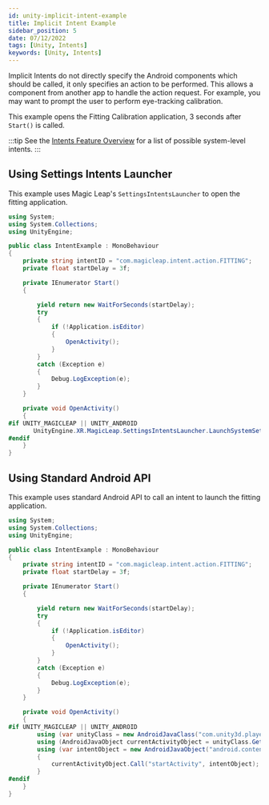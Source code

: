```yaml
---
id: unity-implicit-intent-example
title: Implicit Intent Example
sidebar_position: 5
date: 07/12/2022
tags: [Unity, Intents]
keywords: [Unity, Intents]
---
```


Implicit Intents do not directly specify the Android components which should be called, it only specifies an action to be performed. This allows a component from another app to handle the action request. For example, you may want to prompt the user to perform eye-tracking calibration.

This example opens the Fitting Calibration application, 3 seconds after `Start()` is called.

:::tip
See the [Intents Feature Overview](/versioned_docs/version-03-Jan-2023/guides/features/android-intents-overview.md) for a list of possible system-level intents.
:::

## Using Settings Intents Launcher

This example uses Magic Leap's `SettingsIntentsLauncher` to open the fitting application.

```csharp showLineNumbers
using System;
using System.Collections;
using UnityEngine;

public class IntentExample : MonoBehaviour
{
    private string intentID = "com.magicleap.intent.action.FITTING";
    private float startDelay = 3f;

    private IEnumerator Start()
    {

        yield return new WaitForSeconds(startDelay);
        try
        {
            if (!Application.isEditor)
            {
                OpenActivity();
            }
        }
        catch (Exception e)
        {
            Debug.LogException(e);
        }
    }

    private void OpenActivity()
    {
#if UNITY_MAGICLEAP || UNITY_ANDROID
       UnityEngine.XR.MagicLeap.SettingsIntentsLauncher.LaunchSystemSettings(intentID);
#endif
    }
}

```

## Using Standard Android API

This example uses standard Android API to call an intent to launch the fitting application.

```csharp showLineNumbers
using System;
using System.Collections;
using UnityEngine;

public class IntentExample : MonoBehaviour
{
    private string intentID = "com.magicleap.intent.action.FITTING";
    private float startDelay = 3f;

    private IEnumerator Start()
    {

        yield return new WaitForSeconds(startDelay);
        try
        {
            if (!Application.isEditor)
            {
                OpenActivity();
            }
        }
        catch (Exception e)
        {
            Debug.LogException(e);
        }
    }

    private void OpenActivity()
    {
#if UNITY_MAGICLEAP || UNITY_ANDROID
        using (var unityClass = new AndroidJavaClass("com.unity3d.player.UnityPlayer"))
        using (AndroidJavaObject currentActivityObject = unityClass.GetStatic<AndroidJavaObject>("currentActivity"))
        using (var intentObject = new AndroidJavaObject("android.content.Intent", intentID))
        {
            currentActivityObject.Call("startActivity", intentObject);
        }
#endif
    }
}

```
